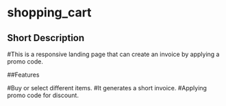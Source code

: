 # shopping_cart

## Short Description

#This is a responsive landing page that can create an invoice by applying a promo code.

##Features

#Buy or select different items.
#It generates a short invoice.
#Applying promo code for discount.
